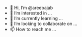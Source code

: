 - 👋 Hi, I’m @areebajab
- 👀 I’m interested in ...
- 🌱 I’m currently learning ...
- 💞️ I’m looking to collaborate on ...
- 📫 How to reach me ...

<!---
areebajab/areebajab is a ✨ special ✨ repository because its `README.md` (this file) appears on your GitHub profile.
You can click the Preview link to take a look at your changes.
--->
